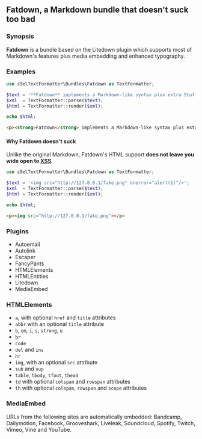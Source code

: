 ## Fatdown, a Markdown bundle that doesn't suck too bad

### Synopsis

**Fatdown** is a bundle based on the Litedown plugin which supports most of Markdown's features plus media embedding and enhanced typography.

### Examples

```php
use s9e\TextFormatter\Bundles\Fatdown as TextFormatter;

$text = '**Fatdown** implements a Markdown-like syntax plus extra Stuff(tm).';
$xml  = TextFormatter::parse($text);
$html = TextFormatter::render($xml);

echo $html;
```
```html
<p><strong>Fatdown</strong> implements a Markdown-like syntax plus extra Stuff™.</p>
```

#### Why Fatdown doesn't suck

Unlike the original Markdown, Fatdown's HTML support **does not leave you wide open to [XSS](http://en.wikipedia.org/wiki/Cross-site_scripting)**.

```php
use s9e\TextFormatter\Bundles\Fatdown as TextFormatter;

$text = '<img src="http://127.0.0.1/fake.png" onerror="alert(1)"/>';
$xml  = TextFormatter::parse($text);
$html = TextFormatter::render($xml);

echo $html;
```
```html
<p><img src="http://127.0.0.1/fake.png"></p>
```

### Plugins

 * Autoemail
 * Autolink
 * Escaper
 * FancyPants
 * HTMLElements
 * HTMLEntities
 * Litedown
 * MediaEmbed

### HTMLElements

 * `a`, with optional `href` and `title` attributes
 * `abbr` with an optional `title` attribute
 * `b`, `em`, `i`, `s`, `strong`, `u`
 * `br`
 * `code`
 * `del` and `ins`
 * `hr`
 * `img`, with an optional `src` attribute
 * `sub` and `sup`
 * `table`, `tbody`, `tfoot`, `thead`
 * `td` with optional `colspan` and `rowspan` attributes
 * `th` with optional `colspan`, `rowspan` and `scope` attributes

### MediaEmbed

URLs from the following sites are automatically embedded: Bandcamp, Dailymotion, Facebook, Grooveshark, Liveleak, Soundcloud, Spotify, Twitch, Vimeo, Vine and YouTube.
